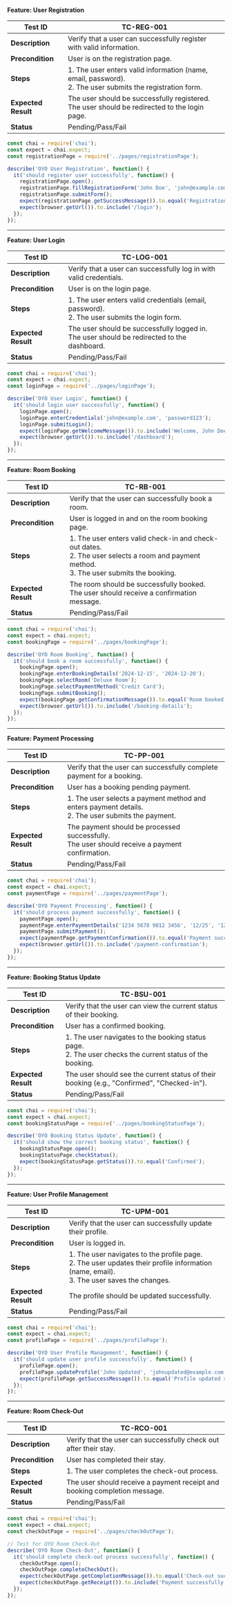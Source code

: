 **Feature: User Registration**

| **Test ID**    | **TC-REG-001**                                               |
|----------------|--------------------------------------------------------------|
| **Description**| Verify that a user can successfully register with valid information. |
| **Precondition** | User is on the registration page.                           |
| **Steps**      | 1. The user enters valid information (name, email, password). <br> 2. The user submits the registration form. |
| **Expected Result** | The user should be successfully registered. <br> The user should be redirected to the login page. |
| **Status**     | Pending/Pass/Fail                                            |

```javascript
const chai = require('chai');
const expect = chai.expect;
const registrationPage = require('../pages/registrationPage');

describe('OYO User Registration', function() {
  it('should register user successfully', function() {
    registrationPage.open();
    registrationPage.fillRegistrationForm('John Doe', 'john@example.com', 'password123');
    registrationPage.submitForm();
    expect(registrationPage.getSuccessMessage()).to.equal('Registration successful');
    expect(browser.getUrl()).to.include('/login');
  });
});
```

---

**Feature: User Login**

| **Test ID**    | **TC-LOG-001**                                               |
|----------------|--------------------------------------------------------------|
| **Description**| Verify that a user can successfully log in with valid credentials. |
| **Precondition** | User is on the login page.                                  |
| **Steps**      | 1. The user enters valid credentials (email, password). <br> 2. The user submits the login form. |
| **Expected Result** | The user should be successfully logged in. <br> The user should be redirected to the dashboard. |
| **Status**     | Pending/Pass/Fail                                            |

```javascript
const chai = require('chai');
const expect = chai.expect;
const loginPage = require('../pages/loginPage');

describe('OYO User Login', function() {
  it('should login user successfully', function() {
    loginPage.open();
    loginPage.enterCredentials('john@example.com', 'password123');
    loginPage.submitLogin();
    expect(loginPage.getWelcomeMessage()).to.include('Welcome, John Doe');
    expect(browser.getUrl()).to.include('/dashboard');
  });
});
```

---

**Feature: Room Booking**

| **Test ID**    | **TC-RB-001**                                               |
|----------------|--------------------------------------------------------------|
| **Description**| Verify that the user can successfully book a room.           |
| **Precondition** | User is logged in and on the room booking page.             |
| **Steps**      | 1. The user enters valid check-in and check-out dates. <br> 2. The user selects a room and payment method. <br> 3. The user submits the booking. |
| **Expected Result** | The room should be successfully booked. <br> The user should receive a confirmation message. |
| **Status**     | Pending/Pass/Fail                                            |

```javascript
const chai = require('chai');
const expect = chai.expect;
const bookingPage = require('../pages/bookingPage');

describe('OYO Room Booking', function() {
  it('should book a room successfully', function() {
    bookingPage.open();
    bookingPage.enterBookingDetails('2024-12-15', '2024-12-20');
    bookingPage.selectRoom('Deluxe Room');
    bookingPage.selectPaymentMethod('Credit Card');
    bookingPage.submitBooking();
    expect(bookingPage.getConfirmationMessage()).to.equal('Room booked successfully');
    expect(browser.getUrl()).to.include('/booking-details');
  });
});
```

---

**Feature: Payment Processing**

| **Test ID**    | **TC-PP-001**                                               |
|----------------|--------------------------------------------------------------|
| **Description**| Verify that the user can successfully complete payment for a booking. |
| **Precondition** | User has a booking pending payment.                         |
| **Steps**      | 1. The user selects a payment method and enters payment details. <br> 2. The user submits the payment. |
| **Expected Result** | The payment should be processed successfully. <br> The user should receive a payment confirmation. |
| **Status**     | Pending/Pass/Fail                                            |

```javascript
const chai = require('chai');
const expect = chai.expect;
const paymentPage = require('../pages/paymentPage');

describe('OYO Payment Processing', function() {
  it('should process payment successfully', function() {
    paymentPage.open();
    paymentPage.enterPaymentDetails('1234 5678 9012 3456', '12/25', '123');
    paymentPage.submitPayment();
    expect(paymentPage.getPaymentConfirmation()).to.equal('Payment successful');
    expect(browser.getUrl()).to.include('/payment-confirmation');
  });
});
```

---

**Feature: Booking Status Update**

| **Test ID**    | **TC-BSU-001**                                              |
|----------------|-------------------------------------------------------------|
| **Description**| Verify that the user can view the current status of their booking. |
| **Precondition** | User has a confirmed booking.                               |
| **Steps**      | 1. The user navigates to the booking status page. <br> 2. The user checks the current status of the booking. |
| **Expected Result** | The user should see the current status of their booking (e.g., "Confirmed", "Checked-in"). |
| **Status**     | Pending/Pass/Fail                                            |

```javascript
const chai = require('chai');
const expect = chai.expect;
const bookingStatusPage = require('../pages/bookingStatusPage');

describe('OYO Booking Status Update', function() {
  it('should show the correct booking status', function() {
    bookingStatusPage.open();
    bookingStatusPage.checkStatus();
    expect(bookingStatusPage.getStatus()).to.equal('Confirmed');
  });
});
```

---

**Feature: User Profile Management**

| **Test ID**    | **TC-UPM-001**                                               |
|----------------|--------------------------------------------------------------|
| **Description**| Verify that the user can successfully update their profile. |
| **Precondition** | User is logged in.                                          |
| **Steps**      | 1. The user navigates to the profile page. <br> 2. The user updates their profile information (name, email). <br> 3. The user saves the changes. |
| **Expected Result** | The profile should be updated successfully. |
| **Status**     | Pending/Pass/Fail                                            |

```javascript
const chai = require('chai');
const expect = chai.expect;
const profilePage = require('../pages/profilePage');

describe('OYO User Profile Management', function() {
  it('should update user profile successfully', function() {
    profilePage.open();
    profilePage.updateProfile('John Updated', 'johnupdated@example.com');
    expect(profilePage.getSuccessMessage()).to.equal('Profile updated successfully');
  });
});
```

---

**Feature: Room Check-Out**

| **Test ID**    | **TC-RCO-001**                                               |
|----------------|-------------------------------------------------------------|
| **Description**| Verify that the user can successfully check out after their stay. |
| **Precondition** | User has completed their stay.                             |
| **Steps**      | 1. The user completes the check-out process.                 |
| **Expected Result** | The user should receive a payment receipt and booking completion message. |
| **Status**     | Pending/Pass/Fail                                            |

```javascript
const chai = require('chai');
const expect = chai.expect;
const checkOutPage = require('../pages/checkOutPage');

// Test for OYO Room Check-Out
describe('OYO Room Check-Out', function() {
  it('should complete check-out process successfully', function() {
    checkOutPage.open();
    checkOutPage.completeCheckOut();
    expect(checkOutPage.getCompletionMessage()).to.equal('Check-out successful. Thank you for staying with OYO.');
    expect(checkOutPage.getReceipt()).to.include('Payment successfully processed');
  });
});



